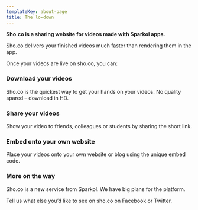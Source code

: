 ```yaml
---
templateKey: about-page
title: The lo-down
---
```

**Sho.co is a sharing website for videos made with Sparkol apps.**

Sho.co delivers your finished videos much faster than rendering them in the app.

Once your videos are live on sho.co, you can:

### **Download your videos**

Sho.co is the quickest way to get your hands on your videos. No quality spared – download in HD.

### **Share your videos**

Show your video to friends, colleagues or students by sharing the short link.

### **Embed onto your own website**

Place your videos onto your own website or blog using the unique embed code.

### **More on the way**

Sho.co is a new service from Sparkol. We have big plans for the platform.

Tell us what else you’d like to see on sho.co on Facebook or Twitter.
